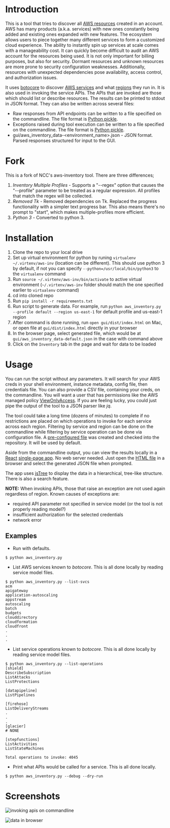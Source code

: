 # Introduction

This is a tool that tries to discover all [AWS resources](https://docs.aws.amazon.com/general/latest/gr/glos-chap.html#resource) created in an account. AWS has many products (a.k.a. services) with new ones constantly being added and existing ones expanded with new features. The ecosystem allows users to piece together many different services to form a customized cloud experience. The ability to instantly spin up services at scale comes with a manageability cost. It can quickly become difficult to audit an AWS account for the resources being used. It is not only important for billing purposes, but also for security. Dormant resources and unknown resources are more prone to security configuration weaknesses. Additionally, resources with unexpected dependencies pose availability, access control, and authorization issues.

It uses [botocore](https://github.com/boto/botocore) to discover [AWS services](https://botocore.readthedocs.io/en/latest/reference/index.html) and what [regions](https://docs.aws.amazon.com/AWSEC2/latest/UserGuide/using-regions-availability-zones.html) they run in. It is also used in invoking the service APIs. The APIs that are invoked are those which should list or describe resources. The results can be printed to stdout in JSON format. They can also be written across several files:

* Raw responses from API endpoints can be written to a file specified on the commandline. The file format is [Python pickle](https://docs.python.org/2/library/pickle.html).
* Exceptions raised during tool execution can be written to a file specified on the commandline. The file format is [Python pickle](https://docs.python.org/2/library/pickle.html).
* gui/aws_inventory_data-&lt;environment_name&gt;.json - JSON format. Parsed responses structured for input to the GUI.

# Fork

This is a fork of NCC's aws-inventory tool. There are three differences;
  1. *Inventory Multiple Profiles* - Supports a "--regex" option that causes the "--profile" parameter to be treated as a regular expression. All profiles that match the regex will be collected.
  1. *Removed Tk* - Removed dependencies on Tk. Replaced the progress functionality with a simpler text progress bar. This also means there's no prompt to "start", which makes multiple-profiles more efficient.
  1. *Python 3* - Converted to python 3.
  
# Installation

1. Clone the repo to your local drive
2. Set up virtual environment for python by runing `virtualenv ~/.virtenv/aws-inv` (location can be different). This should use python 3 by default, if not you can specify `--python=/usr/local/bin/python3` to the `virtualenv` command
3. Run `source ~/.virtenv/aws-inv/bin/activate` to active virtual environment (`~/.virtenv/aws-inv` folder should match the one specified earlier to `virtualenv` command)
4. cd into cloned repo
5. Run `pip install -r requirements.txt`
6. Run script to generate data. For example, run `python aws_inventory.py --profile default --region us-east-1` for default profile and us-east-1 region
7. After command is done running, run `open gui/dist/index.html` on Mac, or open file at `gui/dist/index.html` directly in your browser
8. In the browser page, select generated file, which would be at `gui/aws_inventory_data-default.json` in the case with command above
9. Click on the `Inventory` tab in the page and wait for data to be loaded

# Usage

You can run the script without any parameters. It will search for your AWS creds in your shell environment, instance metadata, config file, then credentials file. You can also provide a CSV file, containing your creds, on the commandline. You will want a user that has permissions like the AWS managed policy [ViewOnlyAccess](arn:aws:iam::aws:policy/job-function/ViewOnlyAccess). If you are feeling lucky, you could just pipe the output of the tool to a JSON parser like *jq*.

The tool could take a long time (dozens of minutes) to complete if no restrictions are placed on which operations to invoke for each service across each region. Filtering by service and region can be done on the commandline while filtering by service operation can be done via configuration file. A [pre-configured file](operation_blacklist.conf) was created and checked into the repository. It will be used by default. 

Aside from the commandline output, you can view the results locally in a [React](https://reactjs.org/) [single-page app](https://en.wikipedia.org/wiki/Single-page_application). No web server needed. Just open the [HTML file](gui/dist/index.html) in a browser and select the generated JSON file when prompted.  

The app uses [jsTree](https://www.jstree.com/) to display the data in a hierarchical, tree-like structure. There is also a search feature.

**NOTE:** When invoking APIs, those that raise an exception are not used again regardless of region. Known causes of exceptions are:

* required API parameter not specified in service model (or the tool is not properly reading model?)
* insufficient authorization for the selected credentials
* network error

## Examples

* Run with defaults.

`$ python aws_inventory.py`

* List AWS services known to *botocore*. This is all done locally by reading service model files.

```
$ python aws_inventory.py --list-svcs
acm
apigateway
application-autoscaling
appstream
autoscaling
batch
budgets
clouddirectory
cloudformation
cloudfront
.
.
.
```

- List service operations known to *botocore*. This is all done locally by reading service model files.

```
$ python aws_inventory.py --list-operations
[shield]
DescribeSubscription
ListAttacks
ListProtections

[datapipeline]
ListPipelines

[firehose]
ListDeliveryStreams
.
.
.
[glacier]
# NONE

[stepfunctions]
ListActivities
ListStateMachines

Total operations to invoke: 4045
```

* Print what APIs would be called for a service. This is all done locally.

`$ python aws_inventory.py --debug --dry-run`

# Screenshots

![invoking apis on commandline](screenshots/invoking%20apis%20on%20commandline.png)



![data in browser](screenshots/data%20in%20browser.png)
